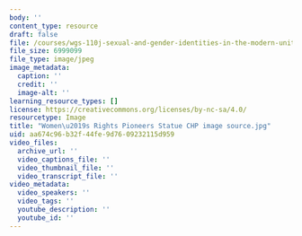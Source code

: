 ```yaml
---
body: ''
content_type: resource
draft: false
file: /courses/wgs-110j-sexual-and-gender-identities-in-the-modern-united-states-spring-2024/womens-rights-pioneers-statue-chp-image-source.jpg
file_size: 6999099
file_type: image/jpeg
image_metadata:
  caption: ''
  credit: ''
  image-alt: ''
learning_resource_types: []
license: https://creativecommons.org/licenses/by-nc-sa/4.0/
resourcetype: Image
title: "Women\u2019s Rights Pioneers Statue CHP image source.jpg"
uid: aa674c96-b32f-44fe-9d76-09232115d959
video_files:
  archive_url: ''
  video_captions_file: ''
  video_thumbnail_file: ''
  video_transcript_file: ''
video_metadata:
  video_speakers: ''
  video_tags: ''
  youtube_description: ''
  youtube_id: ''
---
```

